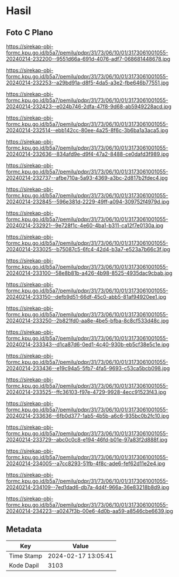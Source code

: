 # Hasil

## Foto C Plano

https://sirekap-obj-formc.kpu.go.id/b5a7/pemilu/pdpr/31/73/06/10/01/3173061001055-20240214-232200--9551d66a-691d-4076-adf7-068681448678.jpg

https://sirekap-obj-formc.kpu.go.id/b5a7/pemilu/pdpr/31/73/06/10/01/3173061001055-20240214-232253--a29bd91a-d8f5-4da5-a3e2-fbe646b77551.jpg

https://sirekap-obj-formc.kpu.go.id/b5a7/pemilu/pdpr/31/73/06/10/01/3173061001055-20240214-232423--e024b746-2dfa-47f8-9d68-ab5949228acd.jpg

https://sirekap-obj-formc.kpu.go.id/b5a7/pemilu/pdpr/31/73/06/10/01/3173061001055-20240214-232514--ebb142cc-80ee-4a25-8f6c-3b6ba1a3aca5.jpg

https://sirekap-obj-formc.kpu.go.id/b5a7/pemilu/pdpr/31/73/06/10/01/3173061001055-20240214-232636--834afd9e-d9f4-47a2-8488-ce0dafd3f989.jpg

https://sirekap-obj-formc.kpu.go.id/b5a7/pemilu/pdpr/31/73/06/10/01/3173061001055-20240214-232737--afbe710a-5a93-4369-a3bc-2d817b2fdec4.jpg

https://sirekap-obj-formc.kpu.go.id/b5a7/pemilu/pdpr/31/73/06/10/01/3173061001055-20240214-232845--596e381d-2229-49ff-a094-309752f4979d.jpg

https://sirekap-obj-formc.kpu.go.id/b5a7/pemilu/pdpr/31/73/06/10/01/3173061001055-20240214-232921--9e728f1c-4e60-4ba1-b311-ca12f7e0130a.jpg

https://sirekap-obj-formc.kpu.go.id/b5a7/pemilu/pdpr/31/73/06/10/01/3173061001055-20240214-233025--b75087c5-6fc4-42d4-b3a7-e523a7b66c3f.jpg

https://sirekap-obj-formc.kpu.go.id/b5a7/pemilu/pdpr/31/73/06/10/01/3173061001055-20240214-233100--58e8b81b-a426-4b98-8525-4935dac9cbab.jpg

https://sirekap-obj-formc.kpu.go.id/b5a7/pemilu/pdpr/31/73/06/10/01/3173061001055-20240214-233150--defb9d51-66df-45c0-abb5-81af94920ee1.jpg

https://sirekap-obj-formc.kpu.go.id/b5a7/pemilu/pdpr/31/73/06/10/01/3173061001055-20240214-233250--2b821fd0-aa8e-4be5-bfba-8c8cf533d48c.jpg

https://sirekap-obj-formc.kpu.go.id/b5a7/pemilu/pdpr/31/73/06/10/01/3173061001055-20240214-233343--d1ca87d6-0ed1-4c40-930b-eb5cf38e5c1e.jpg

https://sirekap-obj-formc.kpu.go.id/b5a7/pemilu/pdpr/31/73/06/10/01/3173061001055-20240214-233436--e19c94a5-5fb7-4fa5-9693-c53ca5bcb098.jpg

https://sirekap-obj-formc.kpu.go.id/b5a7/pemilu/pdpr/31/73/06/10/01/3173061001055-20240214-233525--ffc36103-f97e-4729-9928-4ecc91523f43.jpg

https://sirekap-obj-formc.kpu.go.id/b5a7/pemilu/pdpr/31/73/06/10/01/3173061001055-20240214-233636--6fb0d377-1ab5-4b5b-a6c6-935bc0b2fc10.jpg

https://sirekap-obj-formc.kpu.go.id/b5a7/pemilu/pdpr/31/73/06/10/01/3173061001055-20240214-233729--abc0c0c8-e194-46fd-b01e-97a83f2d888f.jpg

https://sirekap-obj-formc.kpu.go.id/b5a7/pemilu/pdpr/31/73/06/10/01/3173061001055-20240214-234005--a7cc8293-51fb-4f8c-ade6-fef62d11e2e4.jpg

https://sirekap-obj-formc.kpu.go.id/b5a7/pemilu/pdpr/31/73/06/10/01/3173061001055-20240214-234109--7ed1dad6-db7a-4d4f-966a-36e83218b8d9.jpg

https://sirekap-obj-formc.kpu.go.id/b5a7/pemilu/pdpr/31/73/06/10/01/3173061001055-20240214-234223--a0247f3b-00e6-4d0b-aa59-a8546cbe6639.jpg


## Metadata

| Key        | Value               |
| ---------- | ------------------- |
| Time Stamp | 2024-02-17 13:05:41 |
| Kode Dapil | 3103                |



